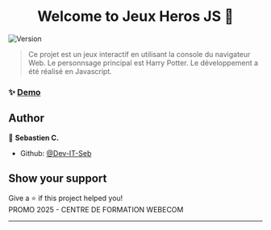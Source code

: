 <h1 align="center">Welcome to Jeux Heros JS 👋</h1>
<p>
  <img alt="Version" src="https://img.shields.io/badge/version-1.0-blue.svg?cacheSeconds=2592000" />
</p>

> Ce projet est un jeux interactif en utilisant la console du navigateur Web. Le personnsage principal est Harry Potter. Le développement a été réalisé en Javascript.

### ✨ [Demo](https://dev-it-seb.github.io/Jeux-heros-JS/)

## Author

👤 **Sebastien C.**

* Github: [@Dev-IT-Seb](https://github.com/Dev-IT-Seb)

## Show your support

Give a ⭐️ if this project helped you!  
PROMO 2025 - CENTRE DE FORMATION WEBECOM

***
